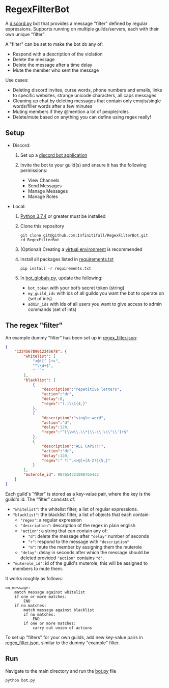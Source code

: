 # RegexFilterBot

A [discord.py](https://github.com/Rapptz/discord.py) bot that provides a message "filter" defined by regular expressions. Supports running on multiple guilds/servers, each with their own unique "filter".

A "filter" can be set to make the bot do any of:
- Respond with a description of the violation
- Delete the message
- Delete the message after a time delay
- Mute the member who sent the message

Use cases:
- Deleting discord invites, curse words, phone numbers and emails, links to specific websites, strange unicode characters, all caps messages
- Cleaning up chat by deleting messages that contain only emojis/single words/filler words after a few minutes
- Muting members if they @mention a lot of people/roles
- Delete/mute based on anything you can define using regex really!


## Setup

- Discord:
    1. Set up a [discord bot application](https://discord.com/developers/applications)

    2. Invite the bot to your guild(s) and ensure it has the following permissions:
        - View Channels
        - Send Messages
        - Manage Messages
        - Manage Roles

- Local:
    1. [Python 3.7.4](https://www.python.org/downloads/) or greater must be installed

    2. Clone this repository
        ```
        git clone git@github.com:Infinitifall/RegexFilterBot.git
        cd RegexFilterBot
        ```
    
    3. (Optional) Creating a [virtual environment](https://docs.python.org/3/tutorial/venv.html) is recommended
    
    4. Install all packages listed in [requirements.txt](requirements.txt)
        ```
        pip install -r requirements.txt
        ```
        

    5. In [bot_globals.py](data/bot_globals.py), update the following:
        - `bot_token` with your bot’s secret token (string)
        - `my_guild_ids` with ids of all guilds you want the bot to operate on (set of ints)
        - `admin_ids` with ids of all users you want to give access to admin commands (set of ints)

## The regex "filter"

An example dummy "filter" has been set up in [regex_filter.json](data/regex_filter.json):
```json
{
	"123456789012345678": {
		"whitelist": [
			"<@![^ ]+>",
			"^\\d+$",
			"```"
		],
		"blacklist": [
			{
				"description":"repetitive letters",
				"action":"dr",
				"delay":0,
				"regex":"(.)\\1{4,}"
			},
			{
				"description":"single word",
				"action":"d",
				"delay":120,
				"regex":"^[\\w\\.\\*|\\-\\:\\\"\\']+$"
			},
			{
				"description":"ALL CAPS!!!",
				"action":"dr",
				"delay":120,
				"regex":" *[^.<>@]+[A-Z!]{5,}"
			}
		],
		"muterole_id": 987654321098765432
	}
}
```

Each guild's "filter" is stored as a key-value pair, where the key is the guild's id. The "filter" consists of:
- `"whitelist"`: the whitelist filter, a list of regular expressions.
- `"blacklist"`: the blacklist filter, a list of objects that each contain:
  - `"regex"`: a regular expression
  - `"description"`: description of the regex in plain english
  - `"action"`: a string that can contain any of:
    - `"d"`: delete the message after `"delay"` number of seconds
    - `"r"`: respond to the message with `"description"`
    - `"m"`: mute the member by assigning them the muterole
  - `"delay"`: delay in seconds after which the message should be deleted provided `"action"` contains `"d"`.
- `"muterole_id"`: id of the guild's muterole, this will be assigned to members to mute them.

It works roughly as follows:
```
on_message:
    match message against whitelist
    if one or more matches:
        END
    if no matches:
        match message against blacklist
        if no matches:
            END
        if one or more matches:
            carry out union of actions
```

To set up "filters" for your own guilds, add new key-value pairs in [regex_filter.json](data/regex_filter.json), similar to the dummy "example" filter.

## Run
Navigate to the main directory and run the [bot.py](bot.py) file
```
python bot.py
```